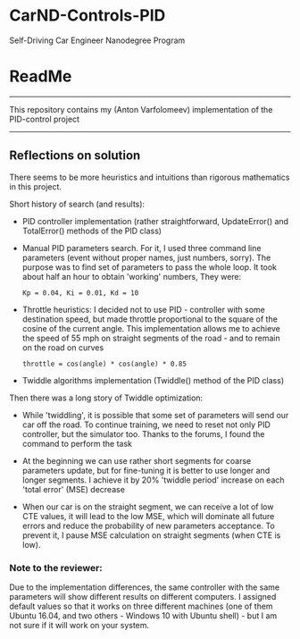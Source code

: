 # CarND-Controls-PID 

Self-Driving Car Engineer Nanodegree Program

# ReadMe

---
This repository contains my (Anton Varfolomeev) implementation of the PID-control project

---

## Reflections on solution

There seems to be more heuristics and intuitions than rigorous mathematics in this project.

Short history of search (and results):

* PID controller implementation (rather straightforward, UpdateError() and TotalError() methods of the PID class)
* Manual PID parameters search. For it, I used three command line parameters (event without proper names, just numbers, sorry). 
    The purpose was to find set of parameters to pass the whole loop. It took about half an hour to obtain 'working' numbers,
    They were: 

    ```Kp = 0.04, Ki = 0.01, Kd = 10```

* Throttle heuristics: I decided not to use PID - controller with some destination speed, but made throttle proportional 
to the square of the cosine of the current angle. This implementation allows me to achieve the speed of 55 mph 
on straight segments of the road - and to remain on the road on curves

    ``` throttle = cos(angle) * cos(angle) * 0.85 ```
* Twiddle algorithms implementation (Twiddle() method of the PID class)

Then there was a long story of Twiddle optimization:

* While 'twiddling', it is possible that some set of parameters will send our car off the road. To continue training,
we need to reset not only PID controller, but the simulator too. Thanks to the forums, I found the command to 
perform the task

* At the beginning we can use rather short segments for coarse parameters update, but for fine-tuning it is better to use
longer and longer segments. I achieve it by 20% 'twiddle period' increase on each 'total error' (MSE) decrease

* When our car is on the straight segment, we can receive a lot of low CTE values, it will lead to the low MSE, which will 
dominate all future errors and reduce the probability of new parameters acceptance. To prevent it, I pause MSE calculation
on straight segments (when CTE is low).

### Note to the reviewer:
Due to the implementation differences, the same controller with the same parameters will show different results
on different computers.
I assigned default values so that it works on three different machines (one of them Ubuntu 16.04, and two 
others - Windows 10 with Ubuntu shell) - but I am not sure if it will work on your system.
  
